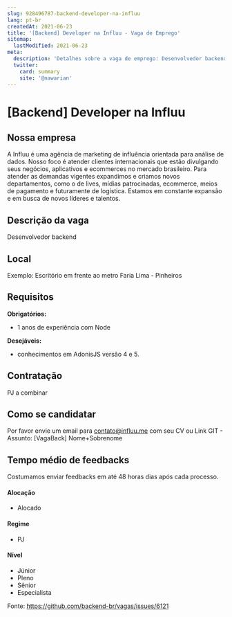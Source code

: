```yaml
---
slug: 928496787-backend-developer-na-influu
lang: pt-br
createdAt: 2021-06-23
title: '[Backend] Developer na Influu - Vaga de Emprego'
sitemap:
  lastModified: 2021-06-23
meta:
  description: 'Detalhes sobre a vaga de emprego: Desenvolvedor backend'
  twitter:
    card: summary
    site: '@nawarian'
---
```


# [Backend] Developer na Influu

## Nossa empresa

A Influu é uma agência de marketing de influência orientada para análise de dados. Nosso foco é atender clientes internacionais que estão divulgando seus negócios, aplicativos e ecommerces no mercado brasileiro. Para atender as demandas vigentes expandimos e criamos novos departamentos, como o de lives, mídias patrocinadas, ecommerce, meios de pagamento e futuramente de logística. Estamos em constante expansão e em busca de novos líderes e talentos.

## Descrição da vaga
Desenvolvedor backend

## Local
Exemplo: Escritório em frente ao metro Faria Lima - Pinheiros

## Requisitos
**Obrigatórios:**
- 1 anos de experiência com Node

**Desejáveis:**
- conhecimentos em AdonisJS versão 4 e 5.

## Contratação
PJ a combinar

## Como se candidatar
Por favor envie um email para contato@influu.me com seu CV ou Link GIT - Assunto: [VagaBack] Nome+Sobrenome

## Tempo médio de feedbacks
Costumamos enviar feedbacks em até 48 horas dias após cada processo.

#### Alocação
- Alocado

#### Regime
- PJ

#### Nível
- Júnior
- Pleno
- Sênior
- Especialista

Fonte: https://github.com/backend-br/vagas/issues/6121